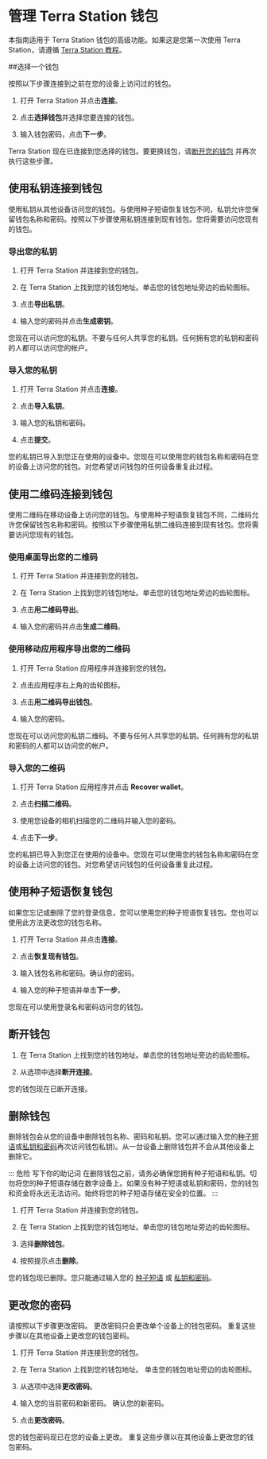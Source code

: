 # 管理 Terra Station 钱包

本指南适用于 Terra Station 钱包的高级功能。如果这是您第一次使用 Terra Station，请遵循 [Terra Station 教程](/zh/Tutorials/Get-started/Terra-station-desktop.md)。

##选择一个钱包

按照以下步骤连接到之前在您的设备上访问过的钱包。

1. 打开 Terra Station 并点击**连接**。

2. 点击**选择钱包**并选择您要连接的钱包。

3. 输入钱包密码，点击**下一步**。

Terra Station 现在已连接到您选择的钱包。要更换钱包，请[断开您的钱包](#disconnect-a-wallet) 并再次执行这些步骤。

## 使用私钥连接到钱包

使用私钥从其他设备访问您的钱包。与使用种子短语恢复钱包不同，私钥允许您保留钱包名称和密码。按照以下步骤使用私钥连接到现有钱包。您将需要访问您现有的钱包。

### 导出您的私钥

1. 打开 Terra Station 并连接到您的钱包。

2. 在 Terra Station 上找到您的钱包地址。单击您的钱包地址旁边的齿轮图标。

3. 点击**导出私钥**。

4. 输入您的密码并点击**生成密钥**。

您现在可以访问您的私钥。不要与任何人共享您的私钥。任何拥有您的私钥和密码的人都可以访问您的帐户。

### 导入您的私钥

1. 打开 Terra Station 并点击**连接**。

2. 点击**导入私钥**。

3. 输入您的私钥和密码。

4. 点击**提交**。

您的私钥已导入到您正在使用的设备中。您现在可以使用您的钱包名称和密码在您的设备上访问您的钱包。对您希望访问钱包的任何设备重复此过程。

## 使用二维码连接到钱包

使用二维码在移动设备上访问您的钱包。与使用种子短语恢复钱包不同，二维码允许您保留钱包名称和密码。按照以下步骤使用私钥二维码连接到现有钱包。您将需要访问您现有的钱包。

### 使用桌面导出您的二维码

1. 打开 Terra Station 并连接到您的钱包。

2. 在 Terra Station 上找到您的钱包地址。单击您的钱包地址旁边的齿轮图标。

3. 点击**用二维码导出**。

4. 输入您的密码并点击**生成二维码**。

### 使用移动应用程序导出您的二维码

1. 打开 Terra Station 应用程序并连接到您的钱包。

2. 点击应用程序右上角的齿轮图标。

3. 点击**用二维码导出钱包**。

4. 输入您的密码。

您现在可以访问您的私钥二维码。不要与任何人共享您的私钥。任何拥有您的私钥和密码的人都可以访问您的帐户。

### 导入您的二维码

1. 打开 Terra Station 应用程序并点击 **Recover wallet**。

2. 点击**扫描二维码**。

3. 使用您设备的相机扫描您的二维码并输入您的密码。

4. 点击**下一步**。

您的私钥已导入到您正在使用的设备中。您现在可以使用您的钱包名称和密码在您的设备上访问您的钱包。对您希望访问钱包的任何设备重复此过程。

## 使用种子短语恢复钱包

如果您忘记或删除了您的登录信息，您可以使用您的种子短语恢复钱包。您也可以使用此方法更改您的钱包名称。

1. 打开 Terra Station 并点击**连接**。

2. 点击**恢复现有钱包**。

3. 输入钱包名称和密码。确认你的密码。

4. 输入您的种子短语并单击**下一步**。

您现在可以使用登录名和密码访问您的钱包。

## 断开钱包

1. 在 Terra Station 上找到您的钱包地址。单击您的钱包地址旁边的齿轮图标。

2. 从选项中选择**断开连接**。

您的钱包现在已断开连接。

## 删除钱包

删除钱包会从您的设备中删除钱包名称、密码和私钥。您可以通过输入您的[种子短语](#recover-a-wallet-using-a-seed-phrase)或[私钥和密码](#connect-to-a-wallet-using-a-)再次访问钱包私钥)。从一台设备上删除钱包并不会从其他设备上删除它。

::: 危险 写下你的助记词
在删除钱包之前，请务必确保您拥有种子短语和私钥。切勿将您的种子短语存储在数字设备上。如果没有种子短语或私钥和密码，您的钱包和资金将永远无法访问。始终将您的种子短语存储在安全的位置。
:::

1. 打开 Terra Station 并连接到您的钱包。

2. 在 Terra Station 上找到您的钱包地址。单击您的钱包地址旁边的齿轮图标。

3. 选择**删除钱包**。

4. 按照提示点击**删除**。

您的钱包现已删除。您只能通过输入您的 [种子短语](#recover-a-wallet-using-a-seed-phrase) 或 [私钥和密码](#connect-to-a-wallet-using-a-private-key)。 

## 更改您的密码

请按照以下步骤更改密码。 更改密码只会更改单个设备上的钱包密码。 重复这些步骤以在其他设备上更改您的钱包密码。

1. 打开 Terra Station 并连接到您的钱包。

2. 在 Terra Station 上找到您的钱包地址。 单击您的钱包地址旁边的齿轮图标。

3. 从选项中选择**更改密码**。

4. 输入您的当前密码和新密码。 确认您的新密码。

5. 点击**更改密码**。

您的钱包密码现已在您的设备上更改。 重复这些步骤以在其他设备上更改您的钱包密码。 